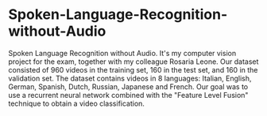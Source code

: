 # Spoken-Language-Recognition-without-Audio
Spoken Language Recognition without Audio. It's my computer vision project for the exam, together with my colleague Rosaria Leone.
Our dataset consisted of 960 videos in the training set, 160 in the test set, and 160 in the validation set. The dataset contains videos in 8 languages: Italian, English, German, Spanish, Dutch, Russian, Japanese and French. Our goal was to use a recurrent neural network combined with the "Feature Level Fusion" technique to obtain a video classification.
